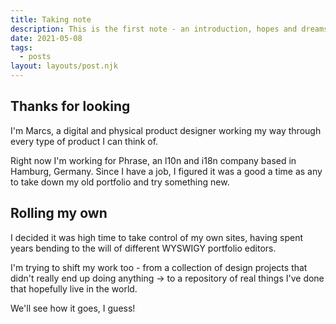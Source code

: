```yaml
---
title: Taking note
description: This is the first note - an introduction, hopes and dreams.
date: 2021-05-08
tags:
  - posts
layout: layouts/post.njk
---
```


## Thanks for looking

I'm Marcs, a digital and physical product designer working my way through every type of product I can think of.

Right now I'm working for Phrase, an l10n and i18n company based in Hamburg, Germany. Since I have a job, I figured it was a good a time as any to take down my old portfolio and try something new.

## Rolling my own

I decided it was high time to take control of my own sites, having spent years bending to the will of different WYSWIGY portfolio editors.

I'm trying to shift my work too - from a collection of design projects that didn't really end up doing anything -> to a repository of real things I've done that hopefully live in the world.

We'll see how it goes, I guess!
